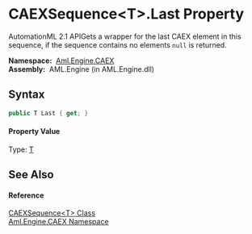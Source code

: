 CAEXSequence&lt;T>.Last Property
================================
AutomationML 2.1 APIGets a wrapper for the last CAEX element in this sequence, if the sequence contains no elements `null` is returned.

  **Namespace:**  [Aml.Engine.CAEX][1]  
  **Assembly:**  AML.Engine (in AML.Engine.dll)

Syntax
------

```csharp
public T Last { get; }
```

#### Property Value
Type: [T][2]

See Also
--------

#### Reference
[CAEXSequence&lt;T> Class][2]  
[Aml.Engine.CAEX Namespace][1]  

[1]: ../README.md
[2]: README.md
[3]: https://www.automationml.org
[4]: ../../icons/logoShade.png